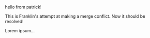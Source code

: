 hello from patrick!

This is Franklin's attempt at making a merge conflict. Now it should be resolved!

Lorem ipsum...
